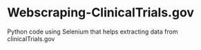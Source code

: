 # Webscraping-ClinicalTrials.gov
Python code using Selenium that helps extracting data from clinicalTrials.gov
